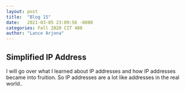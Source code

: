 ```yaml
---
layout: post
title:  "Blog 15"
date:   2021-03-05 23:09:56 -0800
categories: Fall 2020 CIT 480
author: "Lance Arjona"
---
```


<h2>Simplified IP Address</h2>

<body>
    <p>I will go over what I learned about IP addresses and how IP addresses became into fruition. So IP addresses are a lot like addresses in the real world..</p>
</body>